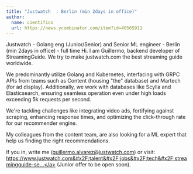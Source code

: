```yaml
---
title: "Justwatch  : Berlin (min 2days in office)"
author:
  name: cientifico
  url: https://news.ycombinator.com/item?id=40565911
---
```

Justwatch  - Golang eng (Junior&#x2F;Senior) and Senior ML engineer - Berlin (min 2days in office) - full time
Hi. I am Guillermo, backend developer of StreamingGuide. We try to make justwatch.com the best streaming guide worldwide.

We predominantly utilize Golang and Kubernetes, interfacing with GRPC APIs from teams such as Content (housing &quot;the&quot; database) and Martech (for ad display). Additionally, we work with databases like Scylla and Elasticsearch, ensuring seamless operation even under high loads exceeding 5k requests per second.

We&#x27;re tackling challenges like integrating video ads, fortifying against scraping, enhancing response times, and optimizing the click-through rate for our recommender engine.

My colleagues from the content team, are also looking for a ML expert that help us finding the right recommendations.

If you in, write me (guillermo.alvarez@justwatch.com) or visit: <a href="https:&#x2F;&#x2F;www.justwatch.com&#x2F;talent&#x2F;jobs&#x2F;tech&#x2F;streamingguide-senior-backend" rel="nofollow">https:&#x2F;&#x2F;www.justwatch.com&#x2F;talent&#x2F;jobs&#x2F;tech&#x2F;streamingguide-se...</a> (Junior offer to be open soon).
